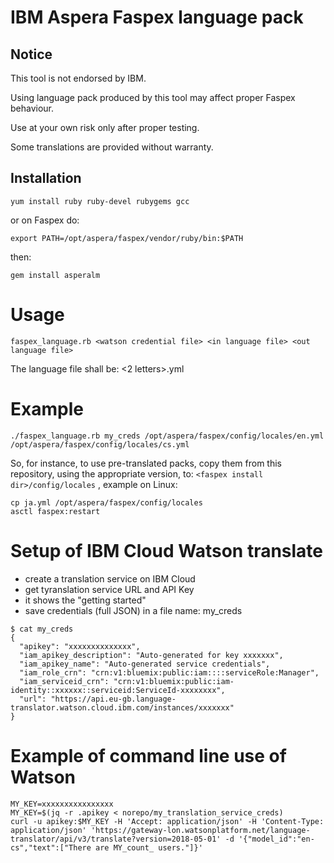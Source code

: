 # IBM Aspera Faspex language pack

## Notice

This tool is not endorsed by IBM.

Using language pack produced by this tool may affect proper Faspex behaviour.

Use at your own risk only after proper testing.

Some translations are provided without warranty.

## Installation

```
yum install ruby ruby-devel rubygems gcc
```

or on Faspex do: 

```
export PATH=/opt/aspera/faspex/vendor/ruby/bin:$PATH
```

then:

```
gem install asperalm
```

# Usage

```
faspex_language.rb <watson credential file> <in language file> <out language file>
```

The language file shall be: <2 letters>.yml


# Example

```
./faspex_language.rb my_creds /opt/aspera/faspex/config/locales/en.yml /opt/aspera/faspex/config/locales/cs.yml
```

So, for instance, to use pre-translated packs, copy them from this 
repository, using the appropriate version, to: `<faspex install dir>/config/locales` , example on Linux:

```
cp ja.yml /opt/aspera/faspex/config/locales
asctl faspex:restart
```

# Setup of IBM Cloud Watson translate

* create a translation service on IBM Cloud
* get tyranslation service URL and API Key
* it shows the "getting started"
* save credentials (full JSON) in a file name: my_creds

```
$ cat my_creds
{
  "apikey": "xxxxxxxxxxxxxx",
  "iam_apikey_description": "Auto-generated for key xxxxxxx",
  "iam_apikey_name": "Auto-generated service credentials",
  "iam_role_crn": "crn:v1:bluemix:public:iam::::serviceRole:Manager",
  "iam_serviceid_crn": "crn:v1:bluemix:public:iam-identity::xxxxxx::serviceid:ServiceId-xxxxxxxx",
  "url": "https://api.eu-gb.language-translator.watson.cloud.ibm.com/instances/xxxxxxx"
}
```

# Example of command line use of Watson

```
MY_KEY=xxxxxxxxxxxxxxxx
MY_KEY=$(jq -r .apikey < norepo/my_translation_service_creds)
curl -u apikey:$MY_KEY -H 'Accept: application/json' -H 'Content-Type: application/json' 'https://gateway-lon.watsonplatform.net/language-translator/api/v3/translate?version=2018-05-01' -d '{"model_id":"en-cs","text":["There are MY_count_ users."]}'
```

